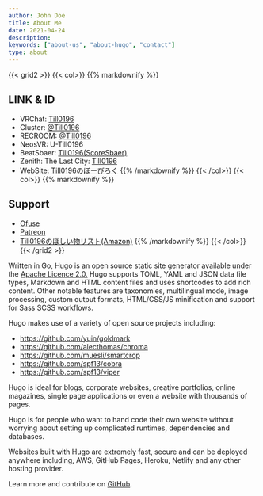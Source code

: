 ```yaml
---
author: John Doe
title: About Me
date: 2021-04-24
description:
keywords: ["about-us", "about-hugo", "contact"]
type: about
---
```


{{< grid2 >}}
{{< col>}}
{{% markdownify %}}
## LINK & ID
* VRChat: [Till0196](https://vrchat.com/home/user/usr_7feccf59-86e7-4b6d-8d58-493e97244309)
* Cluster: [@Till0196](https://cluster.mu/u/Till0196) 
* RECROOM: [@Till0196](https://rec.net/user/Till0196)
* NeosVR: U-Till0196
* BeatSbaer: [Till0196(ScoreSbaer)](https://scoresaber.com/u/76561198318772136)
* Zenith: The Last City: [Till0196](https://skywave.zenithmmo.com/user/till0196)
* WebSite: [Till0196のぼーびろく](https://till0196.com)
{{% /markdownify %}}
{{< /col>}}
{{< col>}}
{{% markdownify %}}
## Support
* [Ofuse](https://ofuse.me/till0196)
* [Patreon](https://www.patreon.com/till0196)
* [Till0196のほしい物リスト(Amazon)](https://www.amazon.co.jp/hz/wishlist/ls/3NX3Q6YO9LKK6?ref_=wl_share?tag=till019606b-22?tag=till019606b-22)
{{% /markdownify %}}
{{< /col>}}
{{< /grid2 >}}


Written in Go, Hugo is an open source static site generator available under the [Apache Licence 2.0.](https://github.com/gohugoio/hugo/blob/master/LICENSE) Hugo supports TOML, YAML and JSON data file types, Markdown and HTML content files and uses shortcodes to add rich content. Other notable features are taxonomies, multilingual mode, image processing, custom output formats, HTML/CSS/JS minification and support for Sass SCSS workflows.

Hugo makes use of a variety of open source projects including:

- https://github.com/yuin/goldmark
- https://github.com/alecthomas/chroma
- https://github.com/muesli/smartcrop
- https://github.com/spf13/cobra
- https://github.com/spf13/viper

Hugo is ideal for blogs, corporate websites, creative portfolios, online magazines, single page applications or even a website with thousands of pages.

Hugo is for people who want to hand code their own website without worrying about setting up complicated runtimes, dependencies and databases.

Websites built with Hugo are extremely fast, secure and can be deployed anywhere including, AWS, GitHub Pages, Heroku, Netlify and any other hosting provider.

Learn more and contribute on [GitHub](https://github.com/gohugoio).

